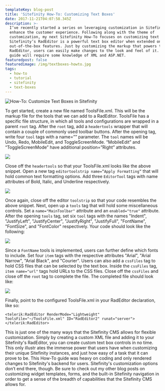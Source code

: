 ```yaml
---
templateKey: blog-post
title: 'Sitefinity How-To: Customizing Text Boxes'
date: 2017-11-21T04:07:58.345Z
description: >-
  I’ve recently started a series on leveraging customization in Sitefinity to
  enhance the customer experience. Following along with the theme of
  customization, my next Sitefinity How-To focuses on customizing text boxes.
  Sitefinity’s RadEditor is a powerful text box editor when extended on its
  out-of-the-box features. Just by customizing the markup that powers the
  RadEditor, users can easily make changes to the look and feel of it. This
  guide will require some knowledge of XML and ASP.NET. 
featuredpost: false
featuredimage: /img/textboxes-howto.jpg
tags:
  - how-to
  - tutorial
  - sitefinity
  - text-boxes
---
```

![How-To: Customize Text Boxes in Sitefinity](/img/textboxes-howto.jpg "Sitefinity How-To: Customizing Text Boxes")

To get started, create a new file named ToolsFile.xml. This will be the markup file for the tools that we can add to a RadEditor. ToolsFile has a specific file structure, in which all tools and configurations are wrapped in a parent `root` tag. After the `root` tag, add a `headertools` wrapper that will contain a couple of commonly used toolbar buttons. After the opening tag, write four `tool` tags with a name=”” parameter. The `tool` names will be Undo, Redo, MobileEdit, and ToggleScreenMode. “MobileEdit” and “ToggleScreenMode” have additional position=”Right” attributes. 

![](/img/textboxes-1.png)

Close off the `headertools` so that your ToolsFile.xml looks like the above snippet. Open a new tag `editortoolstrip name=”Apply Formatting”` that will hold common text formatting options. Add three `EditorTool` tags with name attributes of Bold, Italic, and Underline respectively.

![](/img/textboxes-2.png)

Once again, close off the editor `toolstrip` so that your code resembles the above snippet. Next, open up a `tools` tag that will hold some miscellaneous controls. Set a `name="MainToolbar"` attribute and an `enabled="true"` attribute. After the opening `tools` tag, set six `tool` tags with the names "Indent", "JustifyLeft", "JustifyCenter", "JustifyRight", "JustifyFull", "FontName", "FontSize", and "FontColor" respectively. Your code should look like the following:

![](/img/textboxes-3.png)

Since a `FontName` tools is implemented, users can further define which fonts to include. Set four `item` tags with the respective attributes "Arial", "Arial Narrow", "Arial Black", and "Courier". Users can also add a `cssFiles` tag to hold CSS files that can be selected by the text box. Inside the `cssFiles` tag, `item name="url"` tags hold URLs to the CSS files. Close off the `cssFiles` and close off the `root` tag to complete the file. The completed file should look like:

![](/img/textboxes-4.png)

Finally, point to the configured ToolsFile.xml in your RadEditor declaration, like so: 

`<telerik:RadEditor RenderMode="Lightweight" ToolsFile="~/ToolsFile.xml" ID="RadEditor2" runat="server"></telerik:RadEditor>`



This is just one of the many ways that the Sitefinity CMS allows for flexible customization. Simply by creating a custom XML file and adding it to your Sitefinity's RadEditor, you can create custom text box controls in no time. This only illustr ates the immense power that users have when customizing their unique Sitefinity instances, and just how easy of a task that it can prove to be. This How-To guide was heavy on coding and only rendered changes to Sitefinity's backend for users. Sitefinity's customization options don’t end there, though. Be sure to check out my other blog posts on customizing widget templates, forms, and the built-in Sitefinity navigation in order to get a sense of the breadth of capabilities that the Sitefinity CMS allows for.
